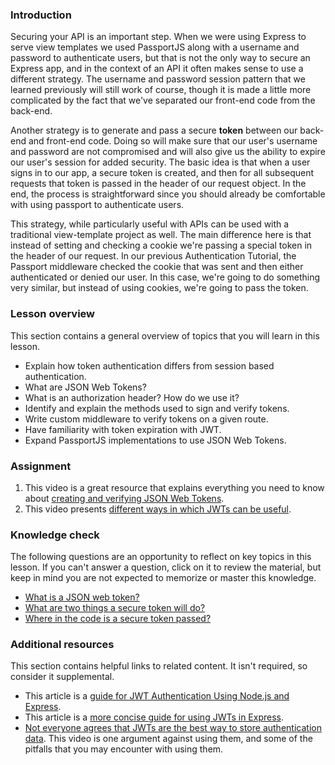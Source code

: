### Introduction

Securing your API is an important step. When we were using Express to serve view templates we used PassportJS along with a username and password to authenticate users, but that is not the only way to secure an Express app, and in the context of an API it often makes sense to use a different strategy.  The username and password session pattern that we learned previously will still work of course, though it is made a little more complicated by the fact that we've separated our front-end code from the back-end.

Another strategy is to generate and pass a secure **token** between our back-end and front-end code.  <span id='secure-token'>Doing so will make sure that our user's username and password are not compromised and will also give us the ability to expire our user's session for added security</span>. The basic idea is that when a user signs in to our app, a secure token is created, and then for all subsequent requests <span id='pass-token'>that token is passed in the header of our request object</span>. In the end, the process is straightforward since you should already be comfortable with using passport to authenticate users.

This strategy, while particularly useful with APIs can be used with a traditional view-template project as well. The main difference here is that instead of setting and checking a cookie we're passing a special token in the header of our request. In our previous Authentication Tutorial, the Passport middleware checked the cookie that was sent and then either authenticated or denied our user. In this case, we're going to do something very similar, but instead of using cookies, we're going to pass the token.

### Lesson overview

This section contains a general overview of topics that you will learn in this lesson.

- Explain how token authentication differs from session based authentication.
- What are JSON Web Tokens?
- What is an authorization header? How do we use it?
- Identify and explain the methods used to sign and verify tokens.
- Write custom middleware to verify tokens on a given route.
- Have familiarity with token expiration with JWT.
- Expand PassportJS implementations to use JSON Web Tokens.

### Assignment

<div class="lesson-content__panel" markdown="1">

1. This video is a great resource that explains everything you need to know about [creating and verifying JSON Web Tokens](https://www.youtube.com/watch?v=7nafaH9SddU).
1. This video presents [different ways in which JWTs can be useful](https://www.youtube.com/watch?v=7Q17ubqLfaM).

</div>

### Knowledge check

The following questions are an opportunity to reflect on key topics in this lesson. If you can't answer a question, click on it to review the material, but keep in mind you are not expected to memorize or master this knowledge.

- [What is a JSON web token?](https://dev.to/_arpy/learn-using-jwt-with-passport-authentication-22n8)
- [What are two things a secure token will do?](#secure-token)
- [Where in the code is a secure token passed?](#pass-token)

### Additional resources

This section contains helpful links to related content. It isn't required, so consider it supplemental.

- This article is a [guide for JWT Authentication Using Node.js and Express](https://web.archive.org/web/20230207144457/https://laptrinhx.com/a-practical-guide-for-jwt-authentication-using-node-js-and-express-917791379/).
- This article is a [more concise guide for using JWTs in Express](https://medium.com/@paul.allies/stateless-auth-with-express-passport-jwt-7a55ffae0a5c).
- [Not everyone agrees that JWTs are the best way to store authentication data](https://www.youtube.com/watch?v=JdGOb7AxUo0). This video is one argument against using them, and some of the pitfalls that you may encounter with using them.
